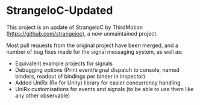 # StrangeIoC-Updated

This project is an update of StrangeIoC by ThirdMotion (https://github.com/strangeioc), a now unmaintained project. 

Most pull requests from the original project have been merged, and a number of bug fixes made for the signal messaging system, as well as:

 * Equivalent example projects for signals
 * Debugging options (Print event/signal dispatch to console, named binders, readout of bindings per binder in inspector)
 * Added UniRx (Rx for Unity) library for easier concurrency handling
 * UniRx customisations for events and signals (to be able to use them like any other observable)
